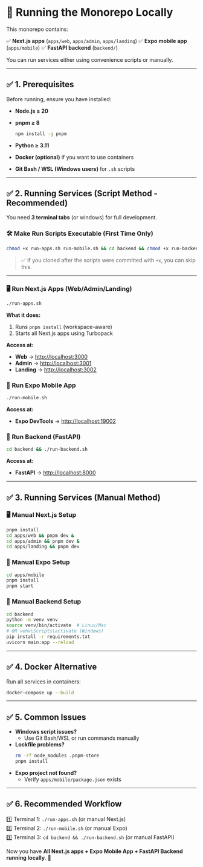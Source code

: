 # 🚀 Running the Monorepo Locally

This monorepo contains:

✅ **Next.js apps** (`apps/web`, `apps/admin`, `apps/landing`)
✅ **Expo mobile app** (`apps/mobile`)
✅ **FastAPI backend** (`backend/`)

You can run services either using convenience scripts or manually.

---

## ✅ 1. Prerequisites

Before running, ensure you have installed:

* **Node.js ≥ 20**
* **pnpm ≥ 8**

  ```bash
  npm install -g pnpm
  ```
* **Python ≥ 3.11**
* **Docker (optional)** if you want to use containers
* **Git Bash / WSL (Windows users)** for `.sh` scripts

---

## ✅ 2. Running Services (Script Method - Recommended)

You need **3 terminal tabs** (or windows) for full development.

### 🛠 Make Run Scripts Executable (First Time Only)
```bash
chmod +x run-apps.sh run-mobile.sh && cd backend && chmod +x run-backend.sh && cd ..
```

> ✅ If you cloned after the scripts were committed with `+x`, you can skip this.

---

### 🖥 Run Next.js Apps (Web/Admin/Landing)
```bash
./run-apps.sh
```
**What it does:**
1. Runs `pnpm install` (workspace-aware)
2. Starts all Next.js apps using Turbopack

**Access at:**
- **Web** → [http://localhost:3000](http://localhost:3000)
- **Admin** → [http://localhost:3001](http://localhost:3001)
- **Landing** → [http://localhost:3002](http://localhost:3002)

### 📱 Run Expo Mobile App
```bash
./run-mobile.sh
```
**Access at:**
- **Expo DevTools** → [http://localhost:19002](http://localhost:19002)

### 🔧 Run Backend (FastAPI)
```bash
cd backend && ./run-backend.sh
```
**Access at:**
- **FastAPI** → [http://localhost:8000](http://localhost:8000)

---

## ✅ 3. Running Services (Manual Method)

### 🖥 Manual Next.js Setup
```bash
pnpm install
cd apps/web && pnpm dev & 
cd apps/admin && pnpm dev & 
cd apps/landing && pnpm dev
```

### 📱 Manual Expo Setup
```bash
cd apps/mobile
pnpm install
pnpm start
```

### 🔧 Manual Backend Setup
```bash
cd backend
python -m venv venv
source venv/bin/activate  # Linux/Mac
# OR venv\Scripts\activate (Windows)
pip install -r requirements.txt
uvicorn main:app --reload
```

---

## ✅ 4. Docker Alternative

Run all services in containers:
```bash
docker-compose up --build
```

---

## ✅ 5. Common Issues

* **Windows script issues?**
  - Use Git Bash/WSL or run commands manually
* **Lockfile problems?**
  ```bash
  rm -rf node_modules .pnpm-store
  pnpm install
  ```
* **Expo project not found?**
  - Verify `apps/mobile/package.json` exists

---

## ✅ 6. Recommended Workflow

1️⃣ Terminal 1: `./run-apps.sh` (or manual Next.js)  
2️⃣ Terminal 2: `./run-mobile.sh` (or manual Expo)  
3️⃣ Terminal 3: `cd backend && ./run-backend.sh` (or manual FastAPI)  

Now you have **All Next.js apps + Expo Mobile App + FastAPI Backend running locally**. 🎉
